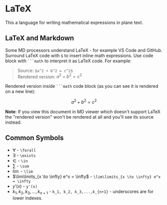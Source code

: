 # LaTeX

This a language for writing mathematical expressions in plane text.

## LaTeX and Markdown

Some MD processors understand LaTeX - for example VS Code and GitHub.  
Surround LaTeX code with `$` to insert inline math expressions.
Use code block with ` ```math ` to interpret it as LaTeX code. For example:

> Source: `$a^2 + b^2 = c^2$`  
> Rendered version: $a^2 + b^2 = c^2$

Rendered version inside ` ```math ` code block (as you can see it is rendered on a new line):
```math
a^2 + b^2 = c^2
```

**Note**: If you view this document in MD viewer which doesn't support LaTeX the "rendered version" 
won't be rendered at all and you'll see its source instead.

## Common Symbols

- $\forall$ - `\forall`
- $\exists$ - `\exists`
- $\in$ - `\in`
- $\sum$ - `\sum`
- $\lim$ - `\lim`
- $\lim\limits_{x \to \infty} e^x = \infty$ - `\lim\limits_{x \to \infty} e^x = \infty`
- $y'(x)$ - `y'(x)`
- $k_1, k_2, k_3,...,k_{n+1}$ - `k_1, k_2, k_3,...,k_{n+1}` - underscores are for lower indexes.
